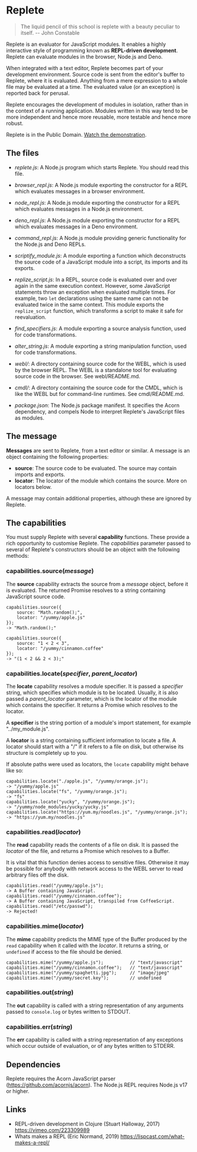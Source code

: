 # Replete

> The liquid pencil of this school is replete with a beauty peculiar to itself.
>   -- John Constable

Replete is an evaluator for JavaScript modules. It enables a highly interactive style of programming known as __REPL-driven development__. Replete can evaluate modules in the browser, Node.js and Deno.

When integrated with a text editor, Replete becomes part of your development environment. Source code is sent from the editor's buffer to Replete, where it is evaluated. Anything from a mere expression to a whole file may be evaluated at a time. The evaluated value (or an exception) is reported back for perusal.

Replete encourages the development of modules in isolation, rather than in the context of a running application. Modules written in this way tend to be more independent and hence more reusable, more testable and hence more robust.

Replete is in the Public Domain. [Watch the demonstration](https://youtu.be/ZXXcn7jLNdk?t=1389).

## The files
- _replete.js_: A Node.js program which starts Replete. You should read this file.

- _browser_repl.js_: A Node.js module exporting the constructor for a REPL which evaluates messages in a browser environment.

- _node_repl.js_: A Node.js module exporting the constructor for a REPL which evaluates messages in a Node.js environment.

- _deno_repl.js_: A Node.js module exporting the constructor for a REPL which evaluates messages in a Deno environment.

- _command_repl.js_: A Node.js module providing generic functionality for the Node.js and Deno REPLs.

- _scriptify_module.js_: A module exporting a function which deconstructs the source code of a JavaScript module into a script, its imports and its exports.

- _replize_script.js_: In a REPL, source code is evaluated over and over again in the same execution context. However, some JavaScript statements throw an exception when evaluated multiple times. For example, two `let` declarations using the same name can not be evaluated twice in the same context. This module exports the `replize_script` function, which transforms a script to make it safe for reevaluation.

- _find_specifiers.js_: A module exporting a source analysis function, used for code transformations.

- _alter_string.js_: A module exporting a string manipulation function, used for code transformations.

- _webl/_: A directory containing source code for the WEBL, which is used by the browser REPL. The WEBL is a standalone tool for evaluating source code in the browser. See webl/README.md.

- _cmdl/_: A directory containing the source code for the CMDL, which is like the WEBL but for command-line runtimes. See cmdl/README.md.

- _package.json_: The Node.js package manifest. It specifies the Acorn dependency, and compels Node to interpret Replete's JavaScript files as modules.

## The message
__Messages__ are sent to Replete, from a text editor or similar. A message is an object containing the following properties:

- __source__: The source code to be evaluated. The source may contain imports and exports.
- __locator__: The locator of the module which contains the source. More on locators below.

A message may contain additional properties, although these are ignored by Replete.

## The capabilities
You must supply Replete with several __capability__ functions. These provide a rich opportunity to customise Replete. The _capabilities_ parameter passed to several of Replete's constructors should be an object with the following methods:

### capabilities.source(_message_)
The __source__ capability extracts the source from a _message_ object, before it is evaluated. The returned Promise resolves to a string containing JavaScript source code.

    capabilities.source({
        source: "Math.random();",
        locator: "/yummy/apple.js"
    });
    -> "Math.random();"

    capabilities.source({
        source: "1 < 2 < 3",
        locator: "/yummy/cinnamon.coffee"
    });
    -> "(1 < 2 && 2 < 3);"

### capabilities.locate(_specifier_, _parent_locator_)
The __locate__ capability resolves a module specifier. It is passed a _specifier_ string, which specifies which module is to be located. Usually, it is also passed a _parent_locator_ parameter, which is the locator of the module which contains the specifier. It returns a Promise which resolves to the locator.

A __specifier__ is the string portion of a module's import statement, for example "../my_module.js".

A __locator__ is a string containing sufficient information to locate a file. A locator should start with a "/" if it refers to a file on disk, but otherwise its structure is completely up to you.

If absolute paths were used as locators, the `locate` capability might behave like so:

    capabilities.locate("./apple.js", "/yummy/orange.js");
    -> "/yummy/apple.js"
    capabilities.locate("fs", "/yummy/orange.js");
    -> "fs"
    capabilities.locate("yucky", "/yummy/orange.js");
    -> "/yummy/node_modules/yucky/yucky.js"
    capabilities.locate("https://yum.my/noodles.js", "/yummy/orange.js");
    -> "https://yum.my/noodles.js"

### capabilities.read(_locator_)
The __read__ capability reads the contents of a file on disk. It is passed the  _locator_ of the file, and returns a Promise which resolves to a Buffer.

It is vital that this function denies access to sensitive files. Otherwise it may be possible for anybody with network access to the WEBL server to read arbitrary files off the disk.

    capabilities.read("/yummy/apple.js");
    -> A Buffer containing JavaScript.
    capabilities.read("/yummy/cinnamon.coffee");
    -> A Buffer containing JavaScript, transpiled from CoffeeScript.
    capabilities.read("/etc/passwd");
    -> Rejected!

### capabilities.mime(_locator_)
The __mime__ capability predicts the MIME type of the Buffer produced by the `read` capability when it called with the _locator_. It returns a string, or `undefined` if access to the file should be denied.

    capabilities.mime("/yummy/apple.js");          // "text/javascript"
    capabilities.mime("/yummy/cinnamon.coffee");   // "text/javascript"
    capabilities.mime("/yummy/spaghetti.jpg");     // "image/jpeg"
    capabilities.mime("/yummy/secret.key");        // undefined

### capabilities.out(_string_)
The __out__ capability is called with a string representation of any arguments passed to `console.log` or bytes written to STDOUT.

### capabilities.err(_string_)
The __err__ capability is called with a string representation of any exceptions which occur outside of evaluation, or of any bytes written to STDERR.

## Dependencies
Replete requires the Acorn JavaScript parser (https://github.com/acornjs/acorn). The Node.js REPL requires Node.js v17 or higher.

## Links
- REPL-driven development in Clojure (Stuart Halloway, 2017) https://vimeo.com/223309989
- Whats makes a REPL (Eric Normand, 2019) https://lispcast.com/what-makes-a-repl/
